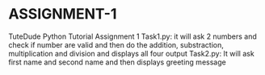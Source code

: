# ASSIGNMENT-1
TuteDude Python Tutorial Assignment 1
Task1.py: it will ask 2 numbers and check if number are valid and then do the addition, substraction, multiplication and division and displays all four output
Task2.py: It will ask first name and second name and then displays greeting message
